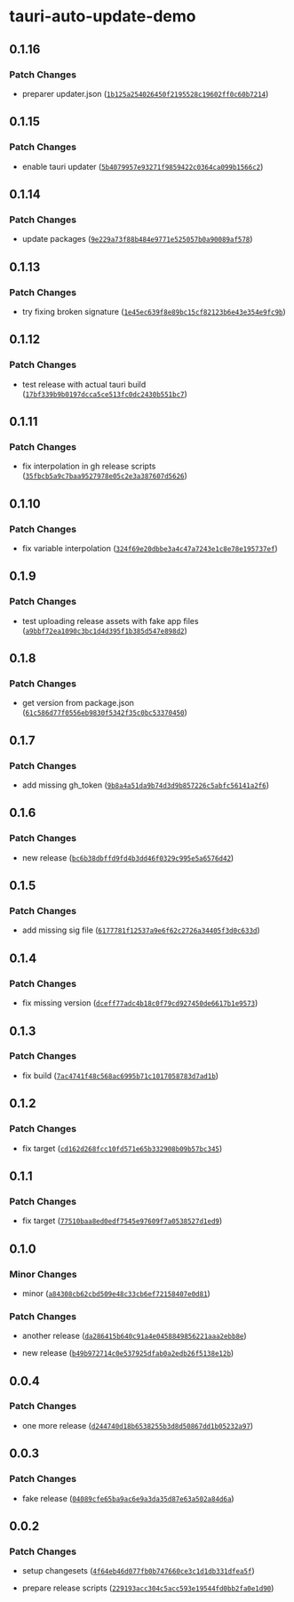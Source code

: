 # tauri-auto-update-demo

## 0.1.16

### Patch Changes

- preparer updater.json ([`1b125a254026450f2195528c19602ff0c60b7214`](https://github.com/sitek94/tauri-auto-update-demo/commit/1b125a254026450f2195528c19602ff0c60b7214))

## 0.1.15

### Patch Changes

- enable tauri updater ([`5b4079957e93271f9859422c0364ca099b1566c2`](https://github.com/sitek94/tauri-auto-update-demo/commit/5b4079957e93271f9859422c0364ca099b1566c2))

## 0.1.14

### Patch Changes

- update packages ([`9e229a73f88b484e9771e525057b0a90089af578`](https://github.com/sitek94/tauri-auto-update-demo/commit/9e229a73f88b484e9771e525057b0a90089af578))

## 0.1.13

### Patch Changes

- try fixing broken signature ([`1e45ec639f8e89bc15cf82123b6e43e354e9fc9b`](https://github.com/sitek94/tauri-auto-update-demo/commit/1e45ec639f8e89bc15cf82123b6e43e354e9fc9b))

## 0.1.12

### Patch Changes

- test release with actual tauri build ([`17bf339b9b0197dcca5ce513fc0dc2430b551bc7`](https://github.com/sitek94/tauri-auto-update-demo/commit/17bf339b9b0197dcca5ce513fc0dc2430b551bc7))

## 0.1.11

### Patch Changes

- fix interpolation in gh release scripts ([`35fbcb5a9c7baa9527978e05c2e3a387607d5626`](https://github.com/sitek94/tauri-auto-update-demo/commit/35fbcb5a9c7baa9527978e05c2e3a387607d5626))

## 0.1.10

### Patch Changes

- fix variable interpolation ([`324f69e20dbbe3a4c47a7243e1c8e78e195737ef`](https://github.com/sitek94/tauri-auto-update-demo/commit/324f69e20dbbe3a4c47a7243e1c8e78e195737ef))

## 0.1.9

### Patch Changes

- test uploading release assets with fake app files ([`a9bbf72ea1090c3bc1d4d395f1b385d547e898d2`](https://github.com/sitek94/tauri-auto-update-demo/commit/a9bbf72ea1090c3bc1d4d395f1b385d547e898d2))

## 0.1.8

### Patch Changes

- get version from package.json ([`61c586d77f0556eb9830f5342f35c0bc53370450`](https://github.com/sitek94/tauri-auto-update-demo/commit/61c586d77f0556eb9830f5342f35c0bc53370450))

## 0.1.7

### Patch Changes

- add missing gh_token ([`9b8a4a51da9b74d3d9b857226c5abfc56141a2f6`](https://github.com/sitek94/tauri-auto-update-demo/commit/9b8a4a51da9b74d3d9b857226c5abfc56141a2f6))

## 0.1.6

### Patch Changes

- new release ([`bc6b38dbffd9fd4b3dd46f0329c995e5a6576d42`](https://github.com/sitek94/tauri-auto-update-demo/commit/bc6b38dbffd9fd4b3dd46f0329c995e5a6576d42))

## 0.1.5

### Patch Changes

- add missing sig file ([`6177781f12537a9e6f62c2726a34405f3d0c633d`](https://github.com/sitek94/tauri-auto-update-demo/commit/6177781f12537a9e6f62c2726a34405f3d0c633d))

## 0.1.4

### Patch Changes

- fix missing version ([`dceff77adc4b18c0f79cd927450de6617b1e9573`](https://github.com/sitek94/tauri-auto-update-demo/commit/dceff77adc4b18c0f79cd927450de6617b1e9573))

## 0.1.3

### Patch Changes

- fix build ([`7ac4741f48c568ac6995b71c1017058783d7ad1b`](https://github.com/sitek94/tauri-auto-update-demo/commit/7ac4741f48c568ac6995b71c1017058783d7ad1b))

## 0.1.2

### Patch Changes

- fix target ([`cd162d268fcc10fd571e65b332908b09b57bc345`](https://github.com/sitek94/tauri-auto-update-demo/commit/cd162d268fcc10fd571e65b332908b09b57bc345))

## 0.1.1

### Patch Changes

- fix target ([`77510baa8ed0edf7545e97609f7a0538527d1ed9`](https://github.com/sitek94/tauri-auto-update-demo/commit/77510baa8ed0edf7545e97609f7a0538527d1ed9))

## 0.1.0

### Minor Changes

- minor ([`a84308cb62cbd509e48c33cb6ef72158407e0d81`](https://github.com/sitek94/tauri-auto-update-demo/commit/a84308cb62cbd509e48c33cb6ef72158407e0d81))

### Patch Changes

- another release ([`da286415b640c91a4e0458849856221aaa2ebb8e`](https://github.com/sitek94/tauri-auto-update-demo/commit/da286415b640c91a4e0458849856221aaa2ebb8e))

- new release ([`b49b972714c0e537925dfab0a2edb26f5138e12b`](https://github.com/sitek94/tauri-auto-update-demo/commit/b49b972714c0e537925dfab0a2edb26f5138e12b))

## 0.0.4

### Patch Changes

- one more release ([`d244740d18b6538255b3d8d50867dd1b05232a97`](https://github.com/sitek94/tauri-auto-update-demo/commit/d244740d18b6538255b3d8d50867dd1b05232a97))

## 0.0.3

### Patch Changes

- fake release ([`04089cfe65ba9ac6e9a3da35d87e63a502a84d6a`](https://github.com/sitek94/tauri-auto-update-demo/commit/04089cfe65ba9ac6e9a3da35d87e63a502a84d6a))

## 0.0.2

### Patch Changes

- setup changesets ([`4f64eb46d077fb0b747660ce3c1d1db331dfea5f`](https://github.com/sitek94/tauri-auto-update-demo/commit/4f64eb46d077fb0b747660ce3c1d1db331dfea5f))

- prepare release scripts ([`229193acc304c5acc593e19544fd0bb2fa0e1d90`](https://github.com/sitek94/tauri-auto-update-demo/commit/229193acc304c5acc593e19544fd0bb2fa0e1d90))
